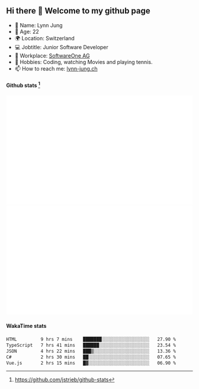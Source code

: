 ## Hi there 👋 Welcome to my github page

- 🧑 Name: Lynn Jung
- 🔞 Age: 22
- 🌍 Location: Switzerland
- 💻 Jobtitle: Junior Software Developer
- 🏢 Workplace: [SoftwareOne AG](https://www.softwareone.com/)
- 🎾 Hobbies: Coding, watching Movies and playing tennis.
- 📫 How to reach me: [lynn-jung.ch](https://lynn-jung.ch/)


#### Github stats [^1]
![](https://github.com/lynn-jung/github-stats/blob/master/generated/overview.svg)  ![](https://github.com/lynn-jung/github-stats/blob/master/generated/languages.svg)


#### WakaTime stats
<!--START_SECTION:waka-->
```text
HTML         9 hrs 7 mins    ███████░░░░░░░░░░░░░░░░░░   27.90 % 
TypeScript   7 hrs 41 mins   ██████░░░░░░░░░░░░░░░░░░░   23.54 % 
JSON         4 hrs 22 mins   ███▒░░░░░░░░░░░░░░░░░░░░░   13.36 % 
C#           2 hrs 30 mins   ██░░░░░░░░░░░░░░░░░░░░░░░   07.65 % 
Vue.js       2 hrs 15 mins   █▓░░░░░░░░░░░░░░░░░░░░░░░   06.90 % 
```
<!--END_SECTION:waka-->

[^1]: https://github.com/jstrieb/github-stats
